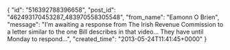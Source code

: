  {
   "id": "516392788396658",
   "post_id": "462493170453287_483970558305548",
   "from_name": "Eamonn O Brien",
   "message": "I'm awaiting a response from The Irish Revenue Commission to a letter similar to the one Bill describes in that video... They have until Monday to respond...",
   "created_time": "2013-05-24T11:41:45+0000"
 }
